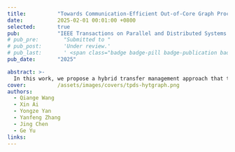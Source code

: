 ```yaml
---
title:          "Towards Communication-Efficient Out-of-Core Graph Processing on the GPU"
date:           2025-02-01 00:01:00 +0800
selected:       true
pub:            "IEEE Transactions on Parallel and Distributed Systems (TPDS)"
# pub_pre:        "Submitted to "
# pub_post:       'Under review.'
# pub_last:       ' <span class="badge badge-pill badge-publication badge-success">Spotlight</span>'
pub_date:       "2025"

abstract: >-
  In this work, we propose a hybrid transfer management approach that takes the merits of both two transfer approaches at runtime. Moreover, we present an efficient vertex-centric graph caching framework that minimizes CPU-GPU communication by caching frequently accessed graph data at runtime. Based on these techniques, we present HytGraph, a GPU-accelerated graph processing framework, which is empowered by a set of effective task-scheduling optimizations to improve performance. 
cover:          /assets/images/covers/tpds-hytgraph.png
authors:
  - Qiange Wang
  - Xin Ai
  - Yongze Yan
  - Yanfeng Zhang
  - Jing Chen
  - Ge Yu
links:
---
```





